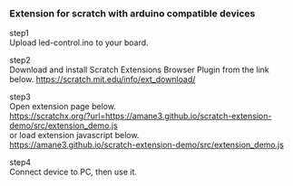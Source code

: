 <h3>Extension for scratch with arduino compatible devices</h3>

step1 <br>
Upload led-control.ino to your board.

step2 <br>
Download and install Scratch Extensions Browser Plugin from the link below.
https://scratch.mit.edu/info/ext_download/

step3 <br>
Open extension page below.<br>
https://scratchx.org/?url=https://amane3.github.io/scratch-extension-demo/src/extension_demo.js<br>
or load extension javascript below.<br>
https://amane3.github.io/scratch-extension-demo/src/extension_demo.js

step4 <br>
Connect device to PC, then use it.
